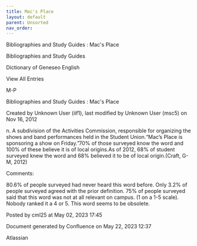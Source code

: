 ```yaml
---
title: Mac's Place
layout: default
parent: Unsorted
nav_order:
---
```


Bibliographies and Study Guides : Mac's Place

Bibliographies and Study Guides

Dictionary of Geneseo English

View All Entries

M-P

Bibliographies and Study Guides : Mac's Place

Created by  Unknown User (iif1), last modified by  Unknown User (msc5) on Nov 16, 2012

n. A subdivision of the Activities Commission, responsible for organizing the shows and band performances held in the Student Union.“Mac’s Place is sponsoring a show on Friday.”70% of those surveyed know the word and 100% of these believe it is of local origins.As of 2012, 68% of student surveyed knew the word and 68% believed it to be of local origin.(Craft, G-M, 2012)

Comments:

80.6% of people surveyed had never heard this word before. Only 3.2% of people surveyed agreed with the prior definition. 75% of people surveyed said that this word was not at all relevant on campus. (1 on a 1-5 scale). Nobody ranked it a 4 or 5. This word seems to be obsolete. 

Posted by cml25 at May 02, 2023 17:45

Document generated by Confluence on May 22, 2023 12:37

Atlassian
